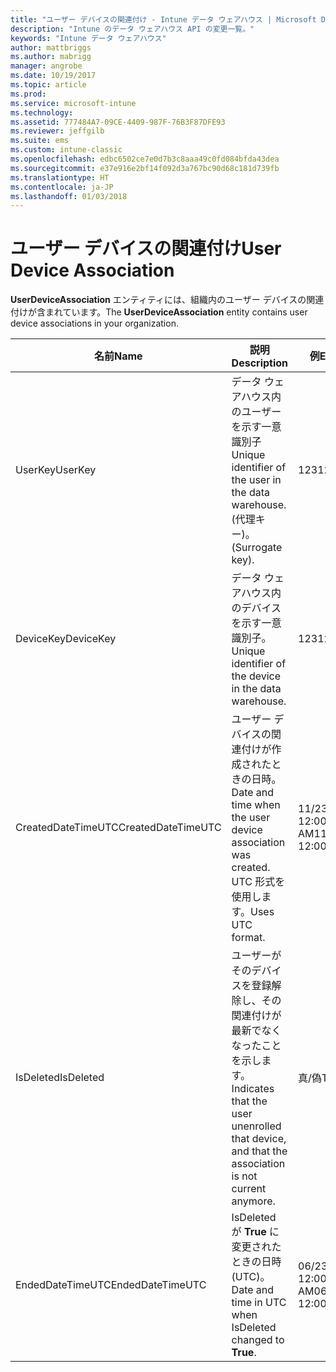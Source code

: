 ```yaml
---
title: "ユーザー デバイスの関連付け - Intune データ ウェアハウス | Microsoft Docs"
description: "Intune のデータ ウェアハウス API の変更一覧。"
keywords: "Intune データ ウェアハウス"
author: mattbriggs
ms.author: mabrigg
manager: angrobe
ms.date: 10/19/2017
ms.topic: article
ms.prod: 
ms.service: microsoft-intune
ms.technology: 
ms.assetid: 777484A7-09CE-4409-987F-76B3F87DFE93
ms.reviewer: jeffgilb
ms.suite: ems
ms.custom: intune-classic
ms.openlocfilehash: edbc6502ce7e0d7b3c8aaa49c0fd084bfda43dea
ms.sourcegitcommit: e37e916e2bf14f092d3a767bc90d68c181d739fb
ms.translationtype: HT
ms.contentlocale: ja-JP
ms.lasthandoff: 01/03/2018
---
```

# <a name="user-device-association"></a><span data-ttu-id="0603b-104">ユーザー デバイスの関連付け</span><span class="sxs-lookup"><span data-stu-id="0603b-104">User Device Association</span></span>

<span data-ttu-id="0603b-105">**UserDeviceAssociation** エンティティには、組織内のユーザー デバイスの関連付けが含まれています。</span><span class="sxs-lookup"><span data-stu-id="0603b-105">The **UserDeviceAssociation** entity contains user device associations in your organization.</span></span>


| <span data-ttu-id="0603b-106">名前</span><span class="sxs-lookup"><span data-stu-id="0603b-106">Name</span></span>               | <span data-ttu-id="0603b-107">説明</span><span class="sxs-lookup"><span data-stu-id="0603b-107">Description</span></span>                                                                                      | <span data-ttu-id="0603b-108">例</span><span class="sxs-lookup"><span data-stu-id="0603b-108">Example</span></span>                |
|--------------------|--------------------------------------------------------------------------------------------------|------------------------|
| <span data-ttu-id="0603b-109">UserKey</span><span class="sxs-lookup"><span data-stu-id="0603b-109">UserKey</span></span>            | <span data-ttu-id="0603b-110">データ ウェアハウス内のユーザーを示す一意識別子</span><span class="sxs-lookup"><span data-stu-id="0603b-110">Unique identifier of the user in the data warehouse.</span></span> <span data-ttu-id="0603b-111">(代理キー)。</span><span class="sxs-lookup"><span data-stu-id="0603b-111">(Surrogate key).</span></span>                              | <span data-ttu-id="0603b-112">123</span><span class="sxs-lookup"><span data-stu-id="0603b-112">123</span></span>                    |
| <span data-ttu-id="0603b-113">DeviceKey</span><span class="sxs-lookup"><span data-stu-id="0603b-113">DeviceKey</span></span>          | <span data-ttu-id="0603b-114">データ ウェアハウス内のデバイスを示す一意識別子。</span><span class="sxs-lookup"><span data-stu-id="0603b-114">Unique identifier of the device in the data warehouse.</span></span>                                            | <span data-ttu-id="0603b-115">123</span><span class="sxs-lookup"><span data-stu-id="0603b-115">123</span></span>                    |
| <span data-ttu-id="0603b-116">CreatedDateTimeUTC</span><span class="sxs-lookup"><span data-stu-id="0603b-116">CreatedDateTimeUTC</span></span> | <span data-ttu-id="0603b-117">ユーザー デバイスの関連付けが作成されたときの日時。</span><span class="sxs-lookup"><span data-stu-id="0603b-117">Date and time when the user device association was created.</span></span> <span data-ttu-id="0603b-118">UTC 形式を使用します。</span><span class="sxs-lookup"><span data-stu-id="0603b-118">Uses UTC format.</span></span>                                | <span data-ttu-id="0603b-119">11/23/2016 12:00:00 AM</span><span class="sxs-lookup"><span data-stu-id="0603b-119">11/23/2016 12:00:00 AM</span></span> |
| <span data-ttu-id="0603b-120">IsDeleted</span><span class="sxs-lookup"><span data-stu-id="0603b-120">IsDeleted</span></span>          | <span data-ttu-id="0603b-121">ユーザーがそのデバイスを登録解除し、その関連付けが最新でなくなったことを示します。</span><span class="sxs-lookup"><span data-stu-id="0603b-121">Indicates that the user unenrolled that device, and that the association is not current anymore.</span></span> | <span data-ttu-id="0603b-122">真/偽</span><span class="sxs-lookup"><span data-stu-id="0603b-122">True/False</span></span>             |
| <span data-ttu-id="0603b-123">EndedDateTimeUTC</span><span class="sxs-lookup"><span data-stu-id="0603b-123">EndedDateTimeUTC</span></span>   | <span data-ttu-id="0603b-124">IsDeleted が **True** に変更されたときの日時 (UTC)。</span><span class="sxs-lookup"><span data-stu-id="0603b-124">Date and time in UTC when IsDeleted changed to **True**.</span></span>                                              | <span data-ttu-id="0603b-125">06/23/2017 12:00:00 AM</span><span class="sxs-lookup"><span data-stu-id="0603b-125">06/23/2017 12:00:00 AM</span></span> |

